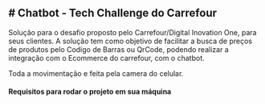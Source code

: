 
## # Chatbot - Tech Challenge do Carrefour
Solução para o desafio proposto pelo Carrefour/Digital Inovation One, para seus clientes. A solução tem como objetivo de facilitar a busca de preços de produtos pelo Codigo de Barras ou QrCode, podendo realizar a integração com o Ecommerce do carrefour, com o chatbot.

Toda a movimentação e feita pela camera do celular.

#### Requisitos para rodar o projeto em sua máquina
